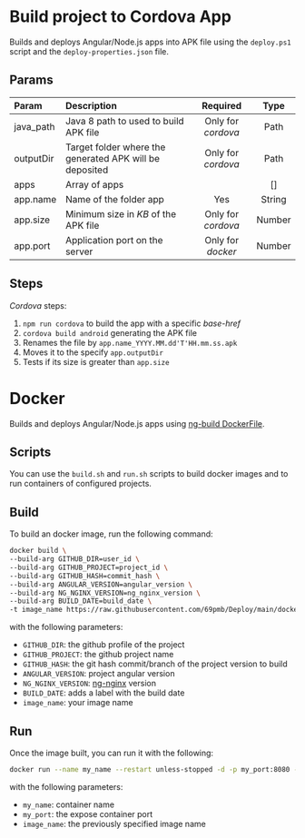 # Build project to Cordova App

Builds and deploys Angular/Node.js apps into APK file using the `deploy.ps1` script and the `deploy-properties.json` file.

## Params

| Param     | Description                                             |      Required      |  Type  |
| :-------- | :------------------------------------------------------ | :----------------: | :----: |
| java_path | Java 8 path to used to build APK file                   | Only for _cordova_ |  Path  |
| outputDir | Target folder where the generated APK will be deposited | Only for _cordova_ |  Path  |
| apps      | Array of apps                                           |                    |   []   |
| app.name  | Name of the folder app                                  |        Yes         | String |
| app.size  | Minimum size in _KB_ of the APK file                    | Only for _cordova_ | Number |
| app.port  | Application port on the server                          | Only for _docker_  | Number |

## Steps

_Cordova_ steps:

1. `npm run cordova` to build the app with a specific _base-href_
1. `cordova build android` generating the APK file
1. Renames the file by `app.name_YYYY.MM.dd'T'HH.mm.ss.apk`
1. Moves it to the specify `app.outputDir`
1. Tests if its size is greater than `app.size`

# Docker

Builds and deploys Angular/Node.js apps using [ng-build DockerFile](./docker/ng-build/Dockerfile).

## Scripts

You can use the `build.sh` and `run.sh` scripts to build docker images and to run containers of configured projects.

## Build

To build an docker image, run the following command:

```bash
docker build \
--build-arg GITHUB_DIR=user_id \
--build-arg GITHUB_PROJECT=project_id \
--build-arg GITHUB_HASH=commit_hash \
--build-arg ANGULAR_VERSION=angular_version \
--build-arg NG_NGINX_VERSION=ng_nginx_version \
--build-arg BUILD_DATE=build_date \
-t image_name https://raw.githubusercontent.com/69pmb/Deploy/main/docker/ng-build/Dockerfile
```

with the following parameters:

- `GITHUB_DIR`: the github profile of the project
- `GITHUB_PROJECT`: the github project name
- `GITHUB_HASH`: the git hash commit/branch of the project version to build
- `ANGULAR_VERSION`: project angular version
- `NG_NGINX_VERSION`: [ng-nginx](./docker/ng-nginx/Readme.md) version
- `BUILD_DATE`: adds a label with the build date
- `image_name`: your image name

## Run

Once the image built, you can run it with the following:

```bash
docker run --name my_name --restart unless-stopped -d -p my_port:8080 -t image_name
```

with the following parameters:

- `my_name`: container name
- `my_port`: the expose container port
- `image_name`: the previously specified image name
